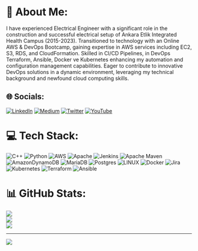 # 💫 About Me:
I have experienced Electrical Engineer with a significant role in the construction and successful electrical setup of Ankara Etlik Integrated Health Campus (2015-2023). Transitioned to technology with an Online AWS & DevOps Bootcamp, gaining expertise in AWS services including EC2, S3, RDS, and CloudFormation. Skilled in CI/CD Pipelines, in DevOps Terraform, Ansible, Docker ve Kubernetes enhancing my automation and configuration management capabilities. Eager to contribute to innovative DevOps solutions in a dynamic environment, leveraging my technical background and newfound cloud computing skills.


## 🌐 Socials:
[![LinkedIn](https://img.shields.io/badge/LinkedIn-%230077B5.svg?logo=linkedin&logoColor=white)](https://www.linkedin.com/in/selma-kilic/) [![Medium](https://img.shields.io/badge/Medium-12100E?logo=medium&logoColor=white)](https://medium.com/@https://medium.com/@selmakilic91) [![Twitter](https://img.shields.io/badge/Twitter-%231DA1F2.svg?logo=Twitter&logoColor=white)](https://twitter.com/https://twitter.com/selmakilic91) [![YouTube](https://img.shields.io/badge/YouTube-%23FF0000.svg?logo=YouTube&logoColor=white)](https://youtube.com/@https://www.youtube.com/channel/UCY6jnQe2qZxF4ZO89WZDRVw) 

# 💻 Tech Stack:
![C++](https://img.shields.io/badge/c++-%2300599C.svg?style=for-the-badge&logo=c%2B%2B&logoColor=white) ![Python](https://img.shields.io/badge/python-3670A0?style=for-the-badge&logo=python&logoColor=ffdd54) ![AWS](https://img.shields.io/badge/AWS-%23FF9900.svg?style=for-the-badge&logo=amazon-aws&logoColor=white) ![Apache](https://img.shields.io/badge/apache-%23D42029.svg?style=for-the-badge&logo=apache&logoColor=white) ![Jenkins](https://img.shields.io/badge/jenkins-%232C5263.svg?style=for-the-badge&logo=jenkins&logoColor=white) ![Apache Maven](https://img.shields.io/badge/Apache%20Maven-C71A36?style=for-the-badge&logo=Apache%20Maven&logoColor=white) ![AmazonDynamoDB](https://img.shields.io/badge/Amazon%20DynamoDB-4053D6?style=for-the-badge&logo=Amazon%20DynamoDB&logoColor=white) ![MariaDB](https://img.shields.io/badge/MariaDB-003545?style=for-the-badge&logo=mariadb&logoColor=white) ![Postgres](https://img.shields.io/badge/postgres-%23316192.svg?style=for-the-badge&logo=postgresql&logoColor=white) ![LINUX](https://img.shields.io/badge/Linux-FCC624?style=for-the-badge&logo=linux&logoColor=black) ![Docker](https://img.shields.io/badge/docker-%230db7ed.svg?style=for-the-badge&logo=docker&logoColor=white) ![Jira](https://img.shields.io/badge/jira-%230A0FFF.svg?style=for-the-badge&logo=jira&logoColor=white) ![Kubernetes](https://img.shields.io/badge/kubernetes-%23326ce5.svg?style=for-the-badge&logo=kubernetes&logoColor=white) ![Terraform](https://img.shields.io/badge/terraform-%235835CC.svg?style=for-the-badge&logo=terraform&logoColor=white) ![Ansible](https://img.shields.io/badge/ansible-%231A1918.svg?style=for-the-badge&logo=ansible&logoColor=white)
# 📊 GitHub Stats:
![](https://github-readme-stats.vercel.app/api?username=selmakilic&theme=dark&hide_border=false&include_all_commits=false&count_private=false)<br/>
![](https://github-readme-streak-stats.herokuapp.com/?user=selmakilic&theme=dark&hide_border=false)<br/>
![](https://github-readme-stats.vercel.app/api/top-langs/?username=selmakilic&theme=dark&hide_border=false&include_all_commits=false&count_private=false&layout=compact)

---
[![](https://visitcount.itsvg.in/api?id=selmakilic&icon=0&color=0)](https://visitcount.itsvg.in)

<!-- Proudly created with GPRM ( https://gprm.itsvg.in ) -->

